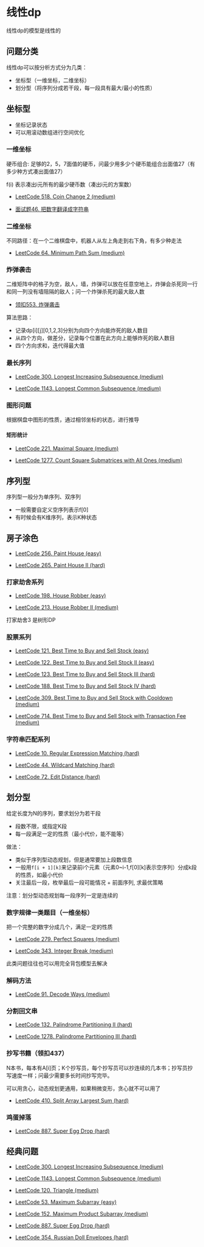 # 线性dp

线性dp的模型是线性的

## 问题分类

线性dp可以按分析方式分为几类：

- 坐标型（一维坐标，二维坐标）
- 划分型（将序列分成若干段，每一段具有最大/最小的性质）

## 坐标型

- 坐标记录状态
- 可以用滚动数组进行空间优化

### 一维坐标

硬币组合: 足够的2，5，7面值的硬币，问最少用多少个硬币能组合出面值27（有多少种方式凑出面值27）

f(i) 表示凑出i元所有的最少硬币数（凑出i元的方案数）

- [LeetCode 518. Coin Change 2 (medium)](./problems/501-600/518.coin-change-2.md)

- [面试题46. 把数字翻译成字符串](https://leetcode-cn.com/problems/ba-shu-zi-fan-yi-cheng-zi-fu-chuan-lcof/)

### 二维坐标

不同路径：在一个二维棋盘中，机器人从左上角走到右下角，有多少种走法

- [LeetCode 64. Minimum Path Sum (medium)](./problems/1-100/64.minimum-path-sum.md)

### 炸弹袭击

二维矩阵中的格子为空，敌人，墙，炸弹可以放在任意空地上，炸弹会杀死同一行和同一列没有墙阻隔的敌人；问一个炸弹杀死的最大敌人数

- [领扣553. 炸弹袭击](https://www.lintcode.com/problem/bomb-enemy/)

算法思路：

- 记录dp[i][j][0,1,2,3]分别为向四个方向能炸死的敌人数目
- 从四个方向，做差分，记录每个位置在此方向上能够炸死的敌人数目
- 四个方向求和，迭代得最大值

### 最长序列

- [LeetCode 300. Longest Increasing Subsequence (medium)](./problems/201-300/300.longest-increasing-subsequence.md)

- [LeetCode 1143. Longest Common Subsequence (medium)](./problems/1101-1200/1143.longest-common-subsequence.md)

### 图形问题

根据棋盘中图形的性质，通过相邻坐标的状态，进行推导

#### 矩形统计

- [LeetCode 221. Maximal Square (medium)](./problems/201-300/221.maximal-square.md)

- [LeetCode 1277. Count Square Submatrices with All Ones (medium)](./problems/1201-1300/1277.count-square-submatrices-with-all-ones.md)

## 序列型

序列型一般分为单序列、双序列

- 一般需要自定义空序列表示f[0]
- 有时候会有K维序列，表示K种状态

## 房子涂色

- [LeetCode 256. Paint House (easy)](./problems/201-300/256.paint-house.md)

- [LeetCode 265. Paint House II (hard)](./problems/201-300/265.paint-house-ii.md)

### 打家劫舍系列

- [LeetCode 198. House Robber (easy)](./problems/101-200/198.house-robber.md)

- [LeetCode 213. House Robber II (medium)](./problems/201-300/213.house-robber-ii.md)

打家劫舍3 是树形DP

### 股票系列

- [LeetCode 121. Best Time to Buy and Sell Stock (easy)](./problems/101-200/121.best-time-to-buy-and-sell-stock.md)
 
- [LeetCode 122. Best Time to Buy and Sell Stock II (easy)](./problems/101-200/122.best-time-to-buy-and-sell-stock-ii.md)

- [LeetCode 123. Best Time to Buy and Sell Stock III (hard)](./problems/101-200/123.best-time-to-buy-and-sell-stock-iii.md)

- [LeetCode 188. Best Time to Buy and Sell Stock IV (hard)](./problems/101-200/188.best-time-to-buy-and-sell-stock-iv.md)

- [LeetCode 309. Best Time to Buy and Sell Stock with Cooldown (medium)](./problems/301-400/309.best-time-to-buy-and-sell-stock-with-cooldown.md)

- [LeetCode 714. Best Time to Buy and Sell Stock with Transaction Fee (medium)](./problems/701-800/714.best-time-to-buy-and-sell-stock-with-transaction-fee.md)

### 字符串匹配系列

- [LeetCode 10. Regular Expression Matching (hard)](./problems/1-100/10.regular-expression-matching.md)

- [LeetCode 44. Wildcard Matching (hard)](./problems/1-100/44.wildcard-matching.md)

- [LeetCode 72. Edit Distance (hard)](./problems/1-100/72.edit-distance.md)

## 划分型

给定长度为N的序列，要求划分为若干段

- 段数不限，或指定K段
- 每一段满足一定的性质（最小代价，能不能等）

做法：

- 类似于序列型动态规划，但是通常要加上段数信息
- 一般用`f[i + 1][k]`来记录前i个元素（元素0~i-1,f[0][k]表示空序列）分成k段的性质，如最小代价
- 关注最后一段，枚举最后一段可能情况 + 前面序列, 求最优策略

注意：划分型动态规划每一段序列一定是连续的

### 数字规律一类题目（一维坐标）

把一个完整的数字分成几个，满足一定的性质

- [LeetCode 279. Perfect Squares (medium)](./problems/201-300/279.perfect-squares.md)

- [LeetCode 343. Integer Break (medium)](./problems/301-400/343.integer-break.md)

此类问题往往也可以用完全背包模型去解决

### 解码方法

- [LeetCode 91. Decode Ways (medium)](./problems/1-100/91.decode-ways.md)

### 分割回文串

- [LeetCode 132. Palindrome Partitioning II (hard)](./problems/101-200/132.palindrome-partitioning-ii.md)

- [LeetCode 1278. Palindrome Partitioning III (hard)](./problems/1201-1300/1278.palindrome-partitioning-iii.md)

### 抄写书籍（领扣437）

N本书，每本有A[i]页；K个抄写员，每个抄写员可以抄连续的几本书；抄写员抄写速度一样；问最少需要多长时间抄写完毕。

可以用贪心，动态规划更通用，如果稍微变形，贪心就不可以用了

- [LeetCode 410. Split Array Largest Sum (hard)](./problems/401-500/410.split-array-largest-sum.md)

### 鸡蛋掉落

- [LeetCode 887. Super Egg Drop (hard)](./problems/801-900/887.super-egg-drop.md)


## 经典问题

- [LeetCode 300. Longest Increasing Subsequence (medium)](./problems/201-300/300.longest-increasing-subsequence.md)

- [LeetCode 1143. Longest Common Subsequence (medium)](./problems/1101-1200/1143.longest-common-subsequence.md)

- [LeetCode 120. Triangle (medium)](./problems/101-200/120.triangle.md)

- [LeetCode 53. Maximum Subarray (easy)](./problems/1-100/53.maximum-subarray.md)

- [LeetCode 152. Maximum Product Subarray (medium)](./problems/101-200/152.maximum-product-subarray.md)

- [LeetCode 887. Super Egg Drop (hard)](./problems/801-900/887.super-egg-drop.md)

- [LeetCode 354. Russian Doll Envelopes (hard)](./problems/301-400/354.russian-doll-envelopes.md)
